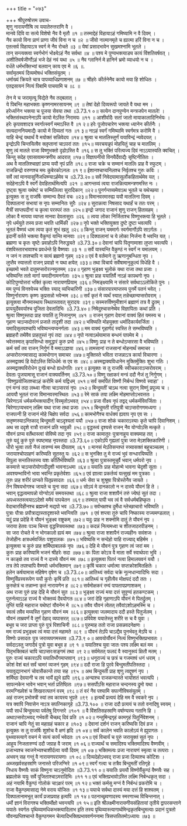 +++
title = "०७३"

+++
श्रीपुरुषोत्तम उवाच-  
शृणु नारायणीश्रि त्व ययातेरुत्तराणि वै ।  
मानवे दिवि वा सत्ये विशेषो नैव वै मृतौ ॥१ ॥
तस्माद्देहं विहायाऽहं गमिष्यामि न वै दिवम् ।  
नैव कायो विना प्राणं प्राणा जीवं विना न च ॥२ ॥
जीवो नात्मानमृते च ह्यात्मा हरिं विना न च ।  
एतत्सर्व विहायाऽत्र स्वर्ग मे नैव रोचते ॥३ ॥
येषां प्रसादभावेन सुखमश्नामि भूतले ।  
तान् सन्त्यक्त्वा स्वर्गभोगं भोक्ष्येऽहं नैव सर्वथा ॥४ ॥
पश्य मे पुण्यभक्त्याड्य कायं विंशतिवर्षवत् ।  
अशीतिवर्षजीर्णोऽहं भजे देहं नवं यथा ॥५ ॥
नैव ग्लानिर्न मे हानिर्न भ्रमो व्याधयो न च ।  
वर्धते धर्मभक्तिभ्यां बलवान् काय एव मे ॥६ ॥.  
सर्वामृतमयं दिव्यमोषधं भक्तिसंयुतम् ।  
धर्माख्यं क्रियते चात्र पापव्याधिप्रणाशनम् ॥७ ॥
श्रीहरेः कीर्तनेनैव कायो मया हि शोधितः ।  
एतद्रसायनं नित्यं पिबामि पाचयामि च ॥८ ॥
    
    
तेन मे च जरामृत्यू विद्येते नैव तद्बलात् ।  
ये पिबन्ति महाभक्ताः कृष्णनामरसायनम् ॥९ ॥
तेषां देहो दिव्यरूपो जायते वै यथा मम ।  
हरेर्ध्यानेन भक्त्या च पूजया सेवया तथा ॥3.73.१ ०॥
सत्येन दानपुण्येन मन्त्रजपेन मातले! ।  
भक्तिसंस्थापनेनाऽपि कायो मेऽस्ति निरामयः ॥११ ॥
आशीर्वादैः सतां जातो मायाकालादिनिर्भयः ।  
हरेः कृपावशादत्र स्वर्गात्स्वर्गं ममाऽस्ति वै ॥१ २॥
हरेः पूजोपचारेण भक्त्या ध्यानेन कीर्तनैः ।  
सत्यदाननियमाद्यैः कायो मे दिव्यतां गतः ॥१ ३॥
नाऽहं स्वर्गं गमिष्यामि स्वर्गमत्र करोमि वै ।  
याहि चेन्द्रं यथार्थं वै मयोक्तं सन्निवेदय ॥१४॥
श्रुत्वा च मातलिस्तूर्णं ययाविन्द्रं न्यवेदयत् ।  
इन्द्रोऽपि चिन्तयित्वैव क्लृप्तानां चाऽपरां ततः ॥१५॥
व्यरचयन्नृपं मोहयितुं चाह च मातलिम् ।  
शृणु त्वं मातले राजा विष्णुभक्तो दृढोऽस्ति वै ॥१६॥
स तु भक्तिं परित्यज्य दिवं नाऽऽयास्यति क्वचित् ।  
किन्तु सदेह एवासावामन्त्रणीय आदरात् ॥१७॥
विज्ञापनीयो विनयैर्देवाद्यैः सृष्टिनीतितः ।  
अथ वै मातलिश्चाज्ञां प्राप्य ययौ नृपं प्रति ॥१८॥
राजा चक्रे च सम्मानं मातलिः प्राह वै स्फुटम् ।  
राजन्निन्द्रो वरुणश्च ममः कुबेरकोऽनलः ॥१ ९॥
ईशानश्चाप्यनिलश्च निर्वृतश्च गुरुः कविः ।  
सर्वे त्वां मानयासुर्निजधिष्ण्याऽर्हमेव च ॥3.73.२०॥
सर्वे निवेदयामासुर्लोकहितार्थमेव यत् ।  
सदेहेनाऽपि वै स्वर्गे देवहितार्थमित्यपि ॥२१ ॥
आगन्तव्यं त्वया राजन्नित्यामन्त्रणमस्ति नः ।  
दृष्ट्वा श्रुत्वा यथेष्टं च सम्मिलित्वा सुरादिकान् ॥२२॥
पुनर्गन्तव्यमेवाऽथ भूतले च यथेच्छया ।  
इत्युक्तः स तु राजर्षिः सम्मान्य दैवतं वचः ॥२३॥
विमानवरमारुह्य ययौ मातलिना दिवम् ।  
दिक्पालानां सभायां स नृपः सम्मानितः सुरैः ॥२४॥
सुरान्नत्वा निषसाद यथार्हं च ततः परम् ।  
मैत्रीं साप्तपदीनां च कृत्वा परस्परं ततः ॥२५॥
इन्द्रो जगाद राजानं शृणु राजन् हितावहम् ।  
लोका वै मायया व्याप्ता मानवा देवतासुराः ॥२६ ॥
त्वया लोका निर्जिताश्च विष्णुभक्त्या हि भूतले ।  
नृपे धर्मयुते तस्य प्रजा भवति धार्मिकी ॥२७॥
नृपे भक्ते भक्तियुक्ता दुष्टे दुष्टा भवत्यपि ।  
भूतलं वैष्णवं धाम त्वया कृतं शुभं खलु ॥२८॥
किन्तु राजन् यममार्गः स्वर्गमार्गोऽपि साऽर्गलः ।  
इदानीं वर्तते भक्त्या वैकुण्ठं यान्ति मानवाः ॥२९॥
दिक्पालानां च ये लोका निर्जना वै भवन्ति यत् ।  
ब्रह्मणा च कृतः सृष्टेः प्रवाहोऽपि निरुद्ध्यते ॥3.73.३०॥
देवानां चापि पितॄणामाशा लुप्ता भवत्यपि ।  
वंशविस्तारभावाश्च प्रवर्धन्ते हि वैष्णवाः ॥३ १ ॥
सर्वे यास्यन्ति वैकुण्ठं न स्वर्गं न यमालयम् ।  
न जनं न तपश्चापि न सत्यं ब्रह्मणो गृहम् ॥३२॥
एवं वै वर्तमाने तु ऋणानुबन्धिता नृप ।  
लुप्तैव स्यात्ततो राजन् प्रवाहो न यथा क्षयेत् ॥३३॥
तथा विचार्य सर्वेषामानुकूल्यं विधेहि वै ।  
इच्छामो भवते दातुमप्सरोरत्नमुत्तमम् ॥३४॥
गृहाण भुङ्क्ष्व भूलोकं यथा राजा तथा प्रजाः ।  
भविष्यन्ति ततो मार्गा यमादीनामनर्गलाः ॥३५॥
श्रुत्वा प्राह ययातिर्वै नाऽहं कापथगो नृपः ।  
कोटिपुण्योत्तरां भक्तिं कृत्वा नारायणप्रियाम् ॥३६॥
निमङ्क्ष्यामि न संसारे सर्वथाऽऽलोकिते पुनः ।  
मम पुण्यं विनश्येच्च भक्तिः स्याद् व्यभिचारिणी ॥३७॥
संसारपारमाप्तस्य पुनर्मे पतनं भवेत् ।  
विष्णुर्नारायणः कृष्णः कुप्रसन्नो भवेन्मम ॥३८॥
सर्वं कृतं मे व्यर्थं स्यात् तन्नेच्छाम्यप्सरोवराम् ।  
इत्युक्त्वा मौनमास्थाय स्थितस्तावत् सुरादयः ॥३९॥
सस्मरुर्विष्णुमीशानं ब्रह्माणं तत्र वै द्रुतम् ।  
प्राययुर्देववर्याश्च पूजिता देवतादिभिः ॥3.73.४०॥
निषेदुश्चासनेष्वेव विज्ञापिताः कथां प्रति ।  
श्रुत्वा विष्णुस्तदा प्राह ययातिं तु निजानुगम् ॥४१ ॥
राजन् गृहाण देवानां वाक्यं हितं यमस्य च ।  
गृहाण चाऽप्सदोरत्नं प्रजाते तादृशी तदा ॥४२॥
भविष्यति मोहयुक्ता धर्मादिकार्यवर्जिता ।  
यमादिसृतयश्चापि भविष्यन्त्यप्यनर्गलाः ॥४३॥
मम वाक्यं गृहाणेदं स्वस्ति ते सम्भविष्यति ।  
ब्रह्महरौ तथैवैव प्राहतुस्तं नृपं तदा ॥४४॥
नृपो नत्वाऽर्थयामास बन्धनं पापमेव मे ।  
भवेत्तस्मात् कृपासिन्धो समुद्धारं कुरु प्रभो ॥४५॥
विष्णुः प्राह न ते बन्धोऽप्सरसा वै भविष्यति ।  
कर्म सर्वं तव राजन् निर्गुणं वै ममाऽऽज्ञया ॥४६॥
तामसानां राजसानां मोहनार्थं समाचर ।  
अप्सरोरत्नमासाद्य कामभोगान् समाचर ॥४७॥
मुक्तिस्ते भविता राजन्नाऽत्र कार्या विचारणा ।  
अस्मद्वाक्यं हि वेदोऽस्ति विधिर्धर्मः स एव सः ॥४८॥
अस्मद्वाक्यविधानेन मुक्तिर्मुक्तिः शुभा गतिः ।  
अस्मद्वाक्यविरोधेन दुःखं बन्धो ह्यधोगतिः ॥४९॥
इत्युक्तः स तु राजर्षिः स्वीचकाराऽप्सरोवराम् ।  
देवताः पूजयामासू राजानं वाक्यवर्तिनम् ॥3.73.५०॥
विष्णू रक्षाकरं मन्त्रं ददौ नैजं तु निर्गुणम् ।  
'विष्णुप्रयोजितश्चाऽहं करोमि कर्म यद्विधम् ॥५१॥
सर्वं समर्पितं विष्णौ निर्बन्धं विष्णवे स्वाहा' ।  
एनं मन्त्रं तदा लब्ध्वा नीत्वा चाऽप्सरसं नृपः ॥५२॥
बिन्दुमतीं चाऽथ नत्वा सुरान् विष्णुं प्रपूज्य च ।  
आययौ भूतलं राजा विमानवरमास्थितः ॥५३॥
रेमे साकं तया लक्ष्मि मोहमाप्तोऽभवत्ततः ।  
चिरेणाऽयं धर्मकर्मभक्त्यादीन् विस्मृतोऽभवत् ॥५४॥
प्रजा वीक्ष्य नृपं तद्वद् धर्मकर्मविवर्जिताः ।  
चिरेणाऽप्यभवन् लक्ष्मि यथा राजा तथा प्रजाः ॥५५॥
बिन्दुमती रतिपुत्री चाऽप्सरोगणमध्यगा ।  
राजपत्नी हि राजानं मोहे चिक्षेप सर्वदा ॥५६॥
कामभोगैश्च वार्धक्यं ह्यवाप नृप एव सः ।  
सतृष्णस्याऽन्तिकाद् बिन्दुमती चाऽदृश्यतां ययौ ॥५७॥
राजा शोकं चकाराऽस्याः कृते चापि दिवानिशम् ।  
अथ सा ददृशे रात्रौ राजानं प्रति भावुकी ॥५८॥
वृद्धस्त्वं दृश्यसे राजन् नैव योग्योऽसि मत्कृते ।  
यौवनं प्राप्य वर्तेथास्त्वां सेविष्ये तदा नृप ॥५९॥
राजा कामातुरः पुत्रानाहूय वाक्यमाह तत् ।  
तुरुं यदुं कुरुं पुरुं स्पष्टमाह नृपस्तदा ॥3.73.६०॥
एकोऽपि गृह्यतां पुत्रा जरा मेऽशक्तिकारिणी ।  
धीरो भूत्वा ततो नैजं तारुण्यं मम दीयताम् ॥६१ ॥
मानसं मेऽतिसन्तप्तं स्त्र्यासक्तं बहुचञ्चलम् ।  
जरायाश्चोपग्रहणं करिष्यति सुतस्तु यः ॥६२॥
स भुनक्ति तु मे राज्यं भुवं सन्धारयिष्यति ।  
विपुला सन्ततिस्तस्य यशः कीर्तिर्भविष्यति ॥६३॥
श्रुत्वा पुत्रास्तमूचुर्वै भवान् धर्मपरो नृप ।  
कस्मात्ते चाऽप्सरोयोगादीदृशी भावनाऽधमा ॥६४॥
ययातिः प्राह मोहान्मे भावना चेदृशी सुताः ।  
अवश्यम्भाविनो भावा भवन्ति प्रकृतेर्वशाः ॥६५॥
एवं ज्ञात्वा प्रकर्तव्यं यत्सुखं मम पुत्रकाः ।  
तुरुः प्राह शरीरं प्राप्यते पितृप्रसादतः ॥६६॥
धर्मः सेवा च शुश्रूषा पित्रोस्तेनैव जायते ।  
तेन विषयभोगश्च जायते च युना सदा ॥६७॥
सोऽयं मे दानकालो न न दास्ये यौवनं हि ते ।  
भवान् वृद्धत्वमापन्नो योग्योऽयं समयस्तथा ॥६८॥
श्रुत्वा राजा शशापैनं तरुं ज्येष्ठं सुतं तदा ।  
अपध्वस्तस्त्वयाऽऽदेशो ममैवं पापचेतन ॥६९॥
तस्मात् पापी भव त्वं वै सर्वधर्मबहिष्कृतः ।  
वेदाचारविहीनश्च ब्रह्मघ्नो मद्यपो भव ॥3.73.७०॥
सर्वभक्षश्च दुर्मेधा म्लेच्छाचारो भविष्यति ।  
पुत्राः पौत्राः प्रपौत्राद्यास्तादृशास्ते भवन्त्विति ॥७१ ॥
एवं शप्त्वा तुरुं चापि निष्कास्य राज्यमण्डलात् ।  
यदुं प्राह प्रदेहि मे यौवनं भुङ्क्ष्व राष्ट्रकम् ॥७२॥
यदुः प्राह न शक्नोमि दातुं ते यौवनं नृप ।  
जराया हेतवः पञ्च चिन्ता वृद्धस्त्रियस्तथा ॥७३॥
कदन्नं नित्यमध्वा च शीतजाठरपीडनम् ।  
सा जरा रोचते मे न भोगकालो ह्ययं मम ॥७४॥
श्रुत्वा राजा शशापैनं राज्यहीनः सवंशजः ।  
तेजोहीनः क्षत्रधर्मवर्जितः पशुपालकः ॥७५॥
भविष्यसि न सन्देहो याहि राज्याद् बहिर्मम ।  
इत्युक्त्वा च कुरुं प्राह शर्मिष्ठाबालकं नृपः ॥७६॥
देहि मे यौवनं पुत्र गृहाण त्वं जरां मम ।  
कुरुः प्राह करिष्यामि भजनं श्रीहरेः सदा ॥७७॥
कः पिता कोऽत्र वै माता सर्वे स्वार्थपरा भुवि ।  
न काङ्क्षे तव राज्यं वै न दास्ये यौवनं मम ॥७८॥
इत्युक्त्वा पितरं नत्वा हिमालयवनं ययौ ।  
तत्र तेपे तपश्चापि वैष्णवो धर्मभक्तिमान् ॥७९॥
कृषिं चकार धर्मात्मा सप्तक्रोशमितक्षितेः ।  
हलेन कर्षयामास महिषेण वृषेण च ॥3.73.८०॥
आतिथ्यं सर्वदा चक्रे नूत्नधान्यादिभिः सदा ।  
विष्णुर्विप्रस्वरूपेण ययौ कुरोः कृषिं प्रति ॥८१॥
आतिथ्यं च गृहीत्वैव मोक्षपदं ददौ ततः ।  
कुरुक्षेत्रं च तन्नाम्ना कृतं नारायणेन ह ॥८२॥
सर्वमोक्षकरं रम्यं पापतापप्रणाशकम् ।  
अथ राजा पुरुं प्राह देहि मे यौवनं सुत ॥८३॥
भुङ्क्ष्व राज्यं मया दत्तं सुपुण्यं हतकण्टकम् ।  
पुरुर्नत्वाऽऽह राज्यं वै भोक्तव्यं दैवयोगतः॥८४॥
जरां देहि गृहाणाऽपि यौवनं मे पितर्द्रुतम् ।  
तृप्तिं याहि महाराज यथेष्टां यौवनेन मे ॥८५॥
तवैव यौवनं त्वेतत् तवैवांऽशोऽहमस्मि च ।  
स्वत्वं तवैव मय्यस्ति गृहाण यौवनं मम ॥८६॥
इत्युक्त्वा जलमादाय ददौ हस्ते पितुर्जलम् ।  
यौवनं ताम्रवर्णं वै तूर्णं देहाद् व्यपासरत् ॥८७॥
प्रविवेश ययातेस्तु शरीरे स च वै युवा ।  
बभूव च जरा प्राप्ता पुरुं पुत्रं पिशाचिनी ॥८८॥
पुरुमाह ततो राजा प्रसन्नवदनेक्षणः ।  
मम राज्यं प्रभुङ्क्ष्व त्वं मया दत्तं महामते ॥८९ ॥
यौवनं तेऽपि चाऽद्यैव पुनर्भवतु मेऽपि च ।  
विष्णोः प्रसादतः पुत्र जराव्यपगमस्तव ॥3.73.९ ०॥
आवयोर्यौवनं नित्यं विष्णुभक्तिप्रभावतः ।  
सर्वदाऽस्तु जगादैवं पुत्रो युवा बभूव ह ॥९ १ ॥
ययातिश्च युवा जातः पश्य लक्ष्मि बलं मम ।  
पितृभक्तिबलं चापि चाऽप्सरःसङ्गमं तथा ॥९ २॥
सर्वमेतत् फलदं वै स्वानुरूपं क्षितौ मतम् ।  
पुरुः राज्यं चकाराऽपि ययातिर्भोगमाप्तवान् ॥९३॥
धनूराज्यं च छत्रं च गजमश्वं धनं धराम् ।  
कोशं वेशं बलं सर्वं चामरं व्यजनं गृहम् ॥९४॥
ददौ राजा हि पुरवे बिन्दुमतीपतिस्तदा ।  
ययावुद्यानभागं चोवासैकान्ते तया सह ॥९५ ॥
अथ बिन्दुमती प्राह शृणु त्वद्दूषणं नृप ।  
शर्मिष्ठा देवयानी च तव भार्ये ह्युभे ह्यपि ॥९६॥
अन्याश्च राजकन्यास्ते भार्याशतं भवत्यपि ।  
सापत्नकेन भावेन भवान् भर्ता प्रतिष्ठितः ॥९७॥
ससर्पोऽसि महाराज चन्दनस्य द्रुमो यथा ।  
वरमग्निप्रवेशं च शिखरात्पतनं वरम् ॥९८॥
तं वरं नैव पश्यामि सपत्नीविषसंयुतम् ।  
अहं राजन् प्रभोक्त्री स्यां तव कायस्य भूपते ॥९९ ॥
इत्यर्थे प्रत्ययं देहि मम वै स्वकरे नृप ।  
यत्र क्वापि निवासेन नाऽत्र सपत्निकागृहे ॥3.73.१०० ॥
राजा ददौ प्रत्ययं च ततो वनादिषु स्वयम् ।  
ययौ सार्धं बिन्दुमत्या पर्वतेषु दिगन्तरे ॥१०१ ॥
वै विंशतिसहस्राणि वर्षाण्यस्य गतानि हि ।  
अथाऽप्सरोऽभवद् गर्भवती चैच्छद् दिवं प्रति ॥१ ०२॥
गन्तुमिन्द्रगृहं कामगृहं पितुर्निवेशनम् ।  
राजानं चापि नेतुं सा महाग्रहं चकार ह ॥१०३ ॥
देवानां दर्शनं राजन् करिष्यसि दिवं व्रज ।  
इत्युक्तः स तु राजर्षिः शुशोच वै क्षणं हृदि ॥१ ०४॥
सर्वं कालेन भवति कालोऽयं मे ह्युपागतः ।  
पृथ्व्यास्त्यागे वचनं मे सत्यं कार्यं भवेदतः ॥१ ०५॥
एवं विचार्यं च पुरुं जरायुक्तं सुतं नृपः ।  
आहूय निजतारुण्यं ददौ जग्राह वै जराम् ॥१ ०६॥
राज्यार्थं च समादिश्य भक्तिमादिश्य वैष्णवीम् ।  
प्रजाभ्यश्च स्वजनेभ्यश्चाशीर्दत्वा ययौ दिवम् ॥१ ०७॥
भक्तिमत्यः प्रजा नारायणं स्मृत्वा च तत्पराः ।  
अभवन् सह गन्तुं वै नारायणपरायणाः ॥१ ०८॥
दिव्यदेहोऽभवद् राजा प्रजा दिव्याश्च कोटिशः ।  
अब्जखर्वसहस्राणि जनास्ते परिजग्मिरे ॥१ ०९॥
स्वर्गं गत्वा च तत्रैव बिन्दुमतीं रतिगृहे ।  
निधाय वैष्णवैः साकं विष्णुना चाऽनुमोदितः ॥3.73.११ ०॥
ययातिः प्रययौ विष्णोर्वैकुण्ठं वैष्णवैः सह ।  
ब्रह्मलोकं ययुः सर्वे पूजिताश्चाऽमरादिभिः ॥११ १॥
एवं भक्तिप्रभावोऽस्ति लक्ष्मि निर्बन्धकृत् सदा ।  
अहं नयामि वैकुण्ठं गोलोकं चाऽक्षरं परम् ॥१ १२॥
भक्तं कर्मसु मग्नं वै निर्बन्धं प्रकरोमि च ।  
राजा वैकुण्ठमासाद्य नेमे वराय योजितः ॥१ १३॥
ययाचे सर्वथा दास्यं मया दत्तं हि शाश्वतम् ।  
दिक्पालानामभूत् कार्यं प्रजाप्रवाह इत्यपि ॥१ १४॥
पठनाच्छ्रवणादस्य स्मरणाच्च विचिन्तनात् ।  
धर्मो ज्ञानं विरागश्च भक्तिर्मोक्षो भवन्त्यपि ॥१ १५॥
इति श्रीलक्ष्मीनारायणीयसंहितायां तृतीये द्वापरसन्ताने ययातेः स्वर्गतः पृथिव्यामधिकभक्त्यादिलाभ इति तस्य पृथिव्यास्त्यागार्थमिन्द्रकृतबिन्दुमत्याः प्रदानं पुत्रतो  
यौवनप्रप्तिश्चान्ते वैकुण्ठगमन चेत्यादिभक्तिप्रभाववर्णननामा त्रिसप्ततितमोऽध्यायः ॥७३ ॥
    
